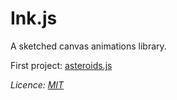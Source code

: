 # Ink.js

A sketched canvas animations library.

First project: [asteroids.js](https://github.com/sadasant/asteroids.js)

*Licence: [MIT](http://opensource.org/licenses/mit-license.php)*
